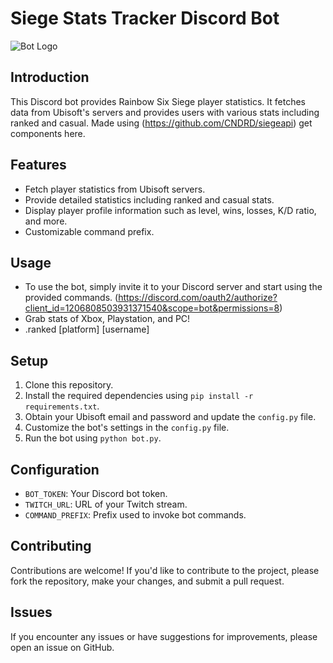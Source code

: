 # Siege Stats Tracker Discord Bot

![Bot Logo](https://media.discordapp.net/attachments/1198129192588546099/1208635367868203008/image.png?ex=65e40067&is=65d18b67&hm=226104193e98a5685c866c001f7fc952c2cedd28fbda1fae0c25f152a29bed58&=&format=webp&quality=lossless&width=604&height=350)

## Introduction
This Discord bot provides Rainbow Six Siege player statistics. It fetches data from Ubisoft's servers and provides users with various stats including ranked and casual.
Made using (https://github.com/CNDRD/siegeapi) get components here.

## Features
- Fetch player statistics from Ubisoft servers.
- Provide detailed statistics including ranked and casual stats.
- Display player profile information such as level, wins, losses, K/D ratio, and more.
- Customizable command prefix.

## Usage
- To use the bot, simply invite it to your Discord server and start using the provided commands. (https://discord.com/oauth2/authorize?client_id=1206808503931371540&scope=bot&permissions=8)
- Grab stats of Xbox, Playstation, and PC!
- .ranked [platform] [username]

## Setup
1. Clone this repository.
2. Install the required dependencies using `pip install -r requirements.txt`.
3. Obtain your Ubisoft email and password and update the `config.py` file.
5. Customize the bot's settings in the `config.py` file.
6. Run the bot using `python bot.py`.

## Configuration
- `BOT_TOKEN`: Your Discord bot token.
- `TWITCH_URL`: URL of your Twitch stream.
- `COMMAND_PREFIX`: Prefix used to invoke bot commands.

## Contributing
Contributions are welcome! If you'd like to contribute to the project, please fork the repository, make your changes, and submit a pull request.

## Issues
If you encounter any issues or have suggestions for improvements, please open an issue on GitHub.
